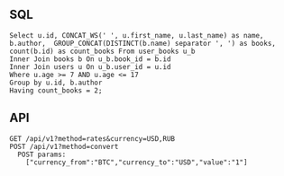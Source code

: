 ## SQL

    Select u.id, CONCAT_WS(' ', u.first_name, u.last_name) as name, b.author,  GROUP_CONCAT(DISTINCT(b.name) separator ', ') as books, count(b.id) as count_books From user_books u_b
    Inner Join books b On u_b.book_id = b.id
    Inner Join users u On u_b.user_id = u.id
    Where u.age >= 7 AND u.age <= 17
    Group by u.id, b.author
    Having count_books = 2;

## API
    GET /api/v1?method=rates&currency=USD,RUB
    POST /api/v1?method=convert
      POST params:
        ["currency_from":"BTC","currency_to":"USD","value":"1"]